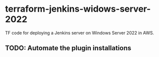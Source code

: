 # terraform-jenkins-widows-server-2022
TF code for deploying a Jenkins server on Windows Server 2022 in AWS.

## TODO: Automate the plugin installations
